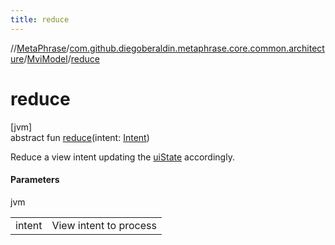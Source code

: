 ```yaml
---
title: reduce
---
```

//[MetaPhrase](../../../index.html)/[com.github.diegoberaldin.metaphrase.core.common.architecture](../index.html)/[MviModel](index.html)/[reduce](reduce.html)



# reduce



[jvm]\
abstract fun [reduce](reduce.html)(intent: [Intent](index.html))



Reduce a view intent updating the [uiState](ui-state.html) accordingly.



#### Parameters


jvm

| | |
|---|---|
| intent | View intent to process |




